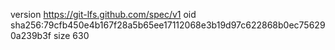 version https://git-lfs.github.com/spec/v1
oid sha256:79cfb450e4b167f28a5b65ee17112068e3b19d97c622868b0ec756290a239b3f
size 630
